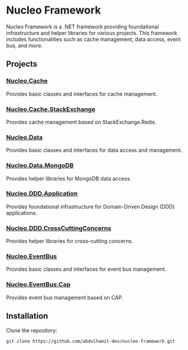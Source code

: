 # Nucleo Framework

Nucleo Framework is a .NET framework providing foundational infrastructure and helper libraries for various projects. This framework includes functionalities such as cache management, data access, event bus, and more.

## Projects

### [Nucleo.Cache](https://github.com/abdulhamit-dev/nucleo-framework/blob/main/Nucleo.Cache/Readme.md)
Provides basic classes and interfaces for cache management.

### [Nucleo.Cache.StackExchange](https://github.com/abdulhamit-dev/nucleo-framework/blob/main/Nucleo.Cache.StackExchange/Readme.md)
Provides cache management based on StackExchange.Redis.

### [Nucleo.Data](https://github.com/abdulhamit-dev/nucleo-framework/blob/main/Nucleo.Data/Readme.md)
Provides basic classes and interfaces for data access and management.

### [Nucleo.Data.MongoDB](https://github.com/abdulhamit-dev/nucleo-framework/blob/main/Nucleo.Data.MongoDB/Readme.md)
Provides helper libraries for MongoDB data access.

### [Nucleo.DDD.Application](https://github.com/abdulhamit-dev/nucleo-framework/blob/main/Nucleo.DDD.Application/Readme.md)
Provides foundational infrastructure for Domain-Driven Design (DDD) applications.

### [Nucleo.DDD.CrossCuttingConcerns](https://github.com/abdulhamit-dev/nucleo-framework/blob/main/Nucleo.DDD.CrossCuttingConcerns/Readme.md)
Provides helper libraries for cross-cutting concerns.

### [Nucleo.EventBus](https://github.com/abdulhamit-dev/nucleo-framework/blob/main/Nucleo.EventBus/Readme.md)
Provides basic classes and interfaces for event bus management.

### [Nucleo.EventBus.Cap](https://github.com/abdulhamit-dev/nucleo-framework/blob/main/Nucleo.EventBus.Cap/Readme.md)
Provides event bus management based on CAP.

## Installation

Clone the repository:
```sh
git clone https://github.com/abdulhamit-dev/nucleo-framework.git

